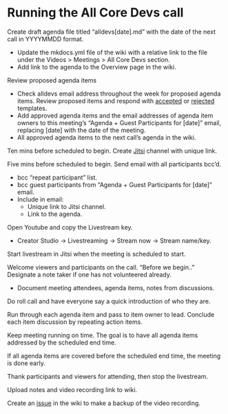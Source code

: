 # Running the All Core Devs call

Create draft agenda file titled “alldevs[date].md” with the date of the next call in YYYYMMDD format.
- Update the mkdocs.yml file of the wiki with a relative link to the file under the Videos > Meetings > All Core Devs section.   
- Add link to the agenda to the Overview page in the wiki.

Review proposed agenda items
 - Check alldevs email address throughout the week for proposed agenda items. Review proposed items and respond with [accepted](all_devs_accepted.md) or [rejected](all_devs_rejected.md) templates.
 - Add approved agenda items and the email addresses of agenda item owners to this meeting’s “Agenda + Guest Participants for [date]” email, replacing [date] with the date of the meeting.
  - All approved agenda items to the next call’s agenda in the wiki.

Ten mins before scheduled to begin. Create [Jitsi](https://meet.jit.si) channel with unique link.

Five mins before scheduled to begin. Send email with all participants bcc’d.
 - bcc “repeat participant” list.
 - bcc guest participants from “Agenda + Guest Participants for [date]” email.
 - Include in email:
   - Unique link to Jitsi channel.
   - Link to the agenda.

Open Youtube and copy the Livestream key.
 - Creator Studio -> Livestreaming -> Stream now -> Stream name/key.

Start livestream in Jitsi when the meeting is scheduled to start.

Welcome viewers and participants on the call. “Before we begin..” Designate a note taker if one has not volunteered already.
 - Document meeting attendees, agenda items, notes from discussions.

Do roll call and have everyone say a quick introduction of who they are.

Run through each agenda item and pass to item owner to lead. Conclude each item discussion by repeating action items.

Keep meeting running on time. The goal is to have all agenda items addressed by the scheduled end time.

If all agenda items are covered before the scheduled end time, the meeting is done early.

Thank participants and viewers for attending, then stop the livestream.

Upload notes and video recording link to wiki.

Create an [issue](https://github.com/aragon/aragon-wiki/issues) in the wiki to make a backup of the video recording.
